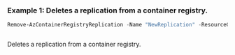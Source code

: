 ### Example 1: Deletes a replication from a container registry.
```powershell
Remove-AzContainerRegistryReplication -Name "NewReplication" -ResourceGroupName "MyResourceGroup" -RegistryName "RegistryExample"
```

```output
```


Deletes a replication from a container registry.

